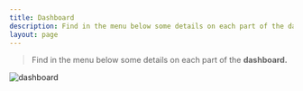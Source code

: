 ```yaml
---
title: Dashboard
description: Find in the menu below some details on each part of the dashboard.
layout: page
---
```


> Find in the menu below some details on each part of the **dashboard.**

![dashboard]({{site.url}}{{site.baseurl}}/core_app/compare/web_application/images/comparedashboard.png)

